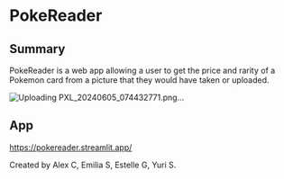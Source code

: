 # PokeReader
## Summary
PokeReader is a web app allowing a user to get the price and rarity of a Pokemon card from a picture that they would have taken or uploaded.

![Uploading PXL_20240605_074432771.png…]()

## App
https://pokereader.streamlit.app/

Created by Alex C, Emilia S, Estelle G, Yuri S.





